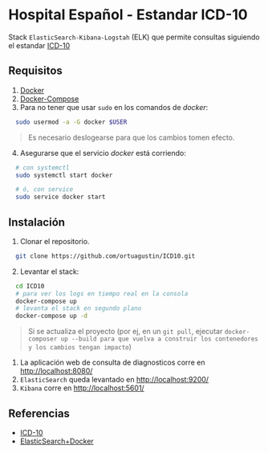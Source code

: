 # Hospital Español - Estandar ICD-10

Stack `ElasticSearch-Kibana-Logstah` (ELK) que permite consultas siguiendo el estandar [ICD-10](https://en.wikipedia.org/wiki/ICD-10)

## Requisitos

1. [Docker](https://www.docker.com/)
2. [Docker-Compose](https://docs.docker.com/compose/)
3. Para no tener que usar `sudo` en los comandos de *docker*:

```bash
  sudo usermod -a -G docker $USER
```

> Es necesario deslogearse para que los cambios tomen efecto.

4. Asegurarse que el servicio *docker* está corriendo:

```bash
  # con systemctl
  sudo systemctl start docker

  # ó, con service
  sudo service docker start
```

## Instalación

1. Clonar el repositorio.

```bash
  git clone https://github.com/ortuagustin/ICD10.git
```

2. Levantar el stack:

```bash
  cd ICD10
  # para ver los logs en tiempo real en la consola
  docker-compose up
  # levanta el stack en segundo plano
  docker-compose up -d
```
> Si se actualiza el proyecto (por ej, en un `git pull`, ejecutar `docker-composer up --build para que vuelva a construir los contenedores y los cambios tengan impacto`)

1. La aplicación web de consulta de diagnosticos corre en [http://localhost:8080/](http://localhost:8080/)
2. `ElasticSearch` queda levantado en [http://localhost:9200/](http://localhost:9200/)
3. `Kibana` corre en [http://localhost:5601/](http://localhost:5601/)

## Referencias

* [ICD-10](https://en.wikipedia.org/wiki/ICD-10)
* [ElasticSearch+Docker](https://www.elastic.co/guide/en/elasticsearch/reference/current/docker.html)
